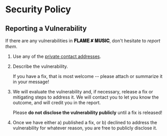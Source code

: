 # Security Policy

## Reporting a Vulnerability

If there are any vulnerabilities in **𝐅𝐋𝐀𝐌𝐄 ✘ 𝐌𝐔𝐒𝐈𝐂**, don't hesitate to _report them_.

1. Use any of the [private contact addresses](https://github.com/MayankRai30/Musix#support).
2. Describe the vulnerability.

   If you have a fix, that is most welcome -- please attach or summarize it in your message!

3. We will evaluate the vulnerability and, if necessary, release a fix or mitigating steps to address it. We will contact you to let you know the outcome, and will credit you in the report.

   Please **do not disclose the vulnerability publicly** until a fix is released!

4. Once we have either a) published a fix, or b) declined to address the vulnerability for whatever reason, you are free to publicly disclose it.

